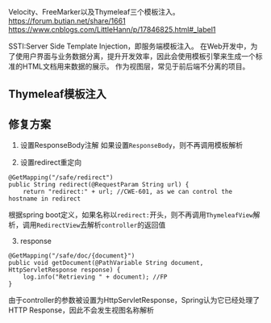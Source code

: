 Velocity、FreeMarker以及Thymeleaf三个模板注入。
<https://forum.butian.net/share/1661>
<https://www.cnblogs.com/LittleHann/p/17846825.html#_label1>

SSTI:Server Side Template Injection，即服务端模板注入。
在Web开发中，为了使用户界面与业务数据分离，提升开发效率，因此会使用模板引擎来生成一个标准的HTML文档用来数据的展示。
作为视图层，常见于前后端不分离的项目。

## **Thymeleaf模板注入**



## **修复方案**
1. 设置ResponseBody注解
如果设置`ResponseBody`，则不再调用模板解析

2. 设置redirect重定向
```
@GetMapping("/safe/redirect")
public String redirect(@RequestParam String url) {
    return "redirect:" + url; //CWE-601, as we can control the hostname in redirect
```
根据spring boot定义，如果名称以`redirect:`开头，则不再调用`ThymeleafView`解析，调用`RedirectView`去解析`controller`的返回值

3. response
```
@GetMapping("/safe/doc/{document}")
public void getDocument(@PathVariable String document, HttpServletResponse response) {
    log.info("Retrieving " + document); //FP
}
```
由于controller的参数被设置为HttpServletResponse，Spring认为它已经处理了HTTP Response，因此不会发生视图名称解析


